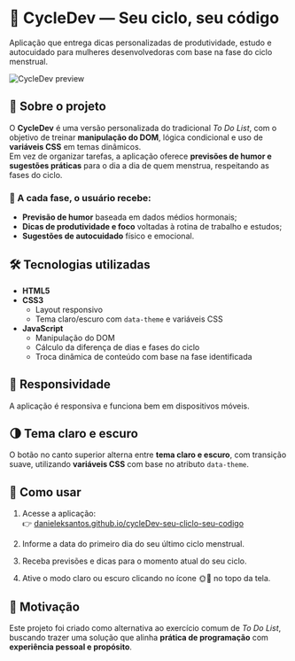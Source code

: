 # 💜 CycleDev — Seu ciclo, seu código

Aplicação que entrega dicas personalizadas de produtividade, estudo e autocuidado para mulheres desenvolvedoras com base na fase do ciclo menstrual.

![CycleDev preview](./src/cycleDev-preview.gif)

## 📌 Sobre o projeto

O **CycleDev** é uma versão personalizada do tradicional *To Do List*, com o objetivo de treinar **manipulação do DOM**, lógica condicional e uso de **variáveis CSS** em temas dinâmicos.  
Em vez de organizar tarefas, a aplicação oferece **previsões de humor e sugestões práticas** para o dia a dia de quem menstrua, respeitando as fases do ciclo.

### 🌙 A cada fase, o usuário recebe:
- **Previsão de humor** baseada em dados médios hormonais;
- **Dicas de produtividade e foco** voltadas à rotina de trabalho e estudos;
- **Sugestões de autocuidado** físico e emocional.

## 🛠️ Tecnologias utilizadas

- **HTML5**
- **CSS3**
  - Layout responsivo
  - Tema claro/escuro com `data-theme` e variáveis CSS
- **JavaScript**
  - Manipulação do DOM
  - Cálculo da diferença de dias e fases do ciclo
  - Troca dinâmica de conteúdo com base na fase identificada

## 📱 Responsividade

A aplicação é responsiva e funciona bem em dispositivos móveis.

## 🌗 Tema claro e escuro

O botão no canto superior alterna entre **tema claro e escuro**, com transição suave, utilizando **variáveis CSS** com base no atributo `data-theme`.

## 🚀 Como usar

1. Acesse a aplicação:  
   👉 [danieleksantos.github.io/cycleDev-seu-cliclo-seu-codigo](https://danieleksantos.github.io/cycleDev-seu-cliclo-seu-codigo)

2. Informe a data do primeiro dia do seu último ciclo menstrual.

3. Receba previsões e dicas para o momento atual do seu ciclo.

4. Ative o modo claro ou escuro clicando no ícone 🌞🌙 no topo da tela.

## 🧠 Motivação

Este projeto foi criado como alternativa ao exercício comum de *To Do List*, buscando trazer uma solução que alinha **prática de programação** com **experiência pessoal e propósito**.

